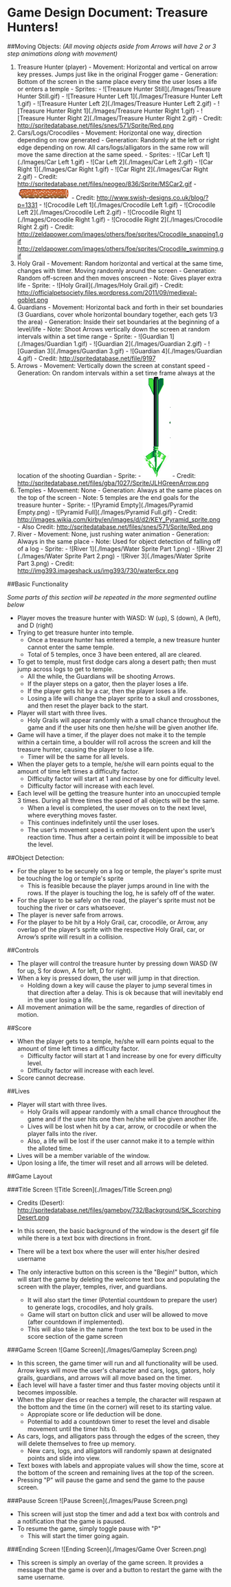 # Game Design Document: Treasure Hunters!

##Moving Objects:
_(All moving objects aside from Arrows will have 2 or 3 step animations along with movement)_

  1. Treasure Hunter (player)
    - Movement: Horizontal and vertical on arrow key presses. Jumps just like in the original Frogger game
    - Generation: Bottom of the screen in the same place every time the user loses a life or enters a temple
    - Sprites:
    - ![Treasure Hunter Still](./Images/Treasure Hunter Still.gif)
    - ![Treasure Hunter Left 1](./Images/Treasure Hunter Left 1.gif)
    - ![Treasure Hunter Left 2](./Images/Treasure Hunter Left 2.gif)
    - ![Treasure Hunter Right 1](./Images/Treasure Hunter Right 1.gif)
    - ![Treasure Hunter Right 2](./Images/Treasure Hunter Right 2.gif)
    - Credit: http://spritedatabase.net/files/snes/571/Sprite/Red.png 
  1. Cars/Logs/Crocodiles 
    - Movement: Horizontal one way, direction depending on row generated
    - Generation: Randomly at the left or right edge depending on row. All cars/logs/alligators in the same row will move the same direction at the same speed.
    - Sprites:
    - ![Car Left 1](./Images/Car Left 1.gif) 
    - ![Car Left 2](./Images/Car Left 2.gif) 
    - ![Car Right 1](./Images/Car Right 1.gif)
    - ![Car Right 2](./Images/Car Right 2.gif)
    - Credit: http://spritedatabase.net/files/neogeo/836/Sprite/MSCar2.gif 
    - ![Log](./Images/Log.png)
    - Credit: http://www.swish-designs.co.uk/blog/?p=1331 
    - ![Crocodile Left 1](./Images/Crocodile Left 1.gif)
    - ![Crocodile Left 2](./Images/Crocodile Left 2.gif)
    - ![Crocodile Right 1](./Images/Crocodile Right 1.gif)
    - ![Crocodile Right 2](./Images/Crocodile Right 2.gif)
    - Credit: http://zeldapower.com/images/others/foe/sprites/Crocodile_snapping1.gif http://zeldapower.com/images/others/foe/sprites/Crocodile_swimming.gif 
  1. Holy Grail
    - Movement: Random horizontal and vertical at the same time, changes with timer. Moving randomly around the screen
    - Generation: Random off-screen and then moves onscreen
    - Note: Gives player extra life
    - Sprite:
    - ![Holy Grail](./Images/Holy Grail.gif)
    - Credit:  http://officialpetsociety.files.wordpress.com/2011/09/medieval-goblet.png 
  1. Guardians
    - Movement: Horizontal back and forth in their set boundaries (3 Guardians, cover whole horizontal boundary together, each gets 1/3 the area)
    - Generation: Inside their set boundaries at the beginning of a level/life
    - Note: Shoot Arrows vertically down the screen at random intervals within a set time range
    - Sprite:
    - ![Guardian 1](./Images/Guardian 1.gif)
    - ![Guardian 2](./Images/Guardian 2.gif)
    - ![Guardian 3](./Images/Guardian 3.gif)
    - ![Guardian 4](./Images/Guardian 4.gif)
    - Credit: http://spritedatabase.net/file/9197 
  1. Arrows 
    - Movement: Vertically down the screen at constant speed
    - Generation: On random intervals within a set time frame always at the location of the shooting Guardian
    - Sprite:
    - ![Arrow](./Images/Arrow.gif)
    - Credit: http://spritedatabase.net/files/gba/1027/Sprite/JLHGreenArrow.png
  1. Temples 
    - Movement: None
    - Generation: Always at the same places on the top of the screen
    - Note: 5 temples are the end goals for the treasure hunter
    - Sprite: 
    - ![Pyramid Empty](./Images/Pyramid Empty.png)
    - ![Pyramid Full](./Images/Pyramid Full.gif)
    - Credit: http://images.wikia.com/kirby/en/images/d/d2/KEY_Pyramid_sprite.png
    - Also Credit: http://spritedatabase.net/files/snes/571/Sprite/Red.png
  1. River 
    - Movement: None, just rushing water animation
    - Generation: Always in the same place
    - Note: Used for object detection of falling off of a log
    - Sprite:
    - ![River 1](./Images/Water Sprite Part 1.png)
    - ![River 2](./Images/Water Sprite Part 2.png)
    - ![River 3](./Images/Water Sprite Part 3.png)
    - Credit: http://img393.imageshack.us/img393/730/water6cx.png 
 
##Basic Functionality

_Some parts of this section will be repeated in the more segmented outline below_

  - Player moves the treasure hunter with WASD: W (up), S (down), A (left), and D (right)
  - Trying to get treasure hunter into temple. 
    - Once a treasure hunter has entered a temple, a new treasure hunter cannot enter the same temple.
    - Total of 5 temples, once 3 have been entered, all are cleared.
  - To get to temple, must first dodge cars along a desert path; then must jump across logs to get to temple. 
    - All the while, the Guardians will be shooting Arrows.
    - If the player steps on a gator, then the player loses a life.
    - If the player gets hit by a car, then the player loses a life.
    - Losing a life will change the player sprite to a skull and crossbones, and then reset the player back to the start.
  - Player will start with three lives.
    - Holy Grails will appear randomly with a small chance throughout the game and if the user hits one then he/she will be given another life.
  - Game will have a timer, if the player does not make it to the temple within a certain time, a boulder will roll across the screen and kill the treasure hunter, causing the player to lose a life.
    - Timer will be the same for all levels.
  - When the player gets to a temple, he/she will earn points equal to the amount of time left times a difficulty factor.
    - Difficulty factor will start at 1 and increase by one for difficulty level.
    - Difficulty factor will increase with each level.
  - Each level will be getting the treasure hunter into an unoccupied temple 3 times. During all three times the speed of all objects will be the same.
    - When a level is completed, the user moves on to the next level, where everything moves faster.
    - This continues indefinitely until the user loses.
    - The user’s movement speed is entirely dependent upon the user’s reaction time. Thus after a certain point it will be impossible to beat the level.

##Object Detection:

  - For the player to be securely on a log or temple, the player's sprite must be touching the log or temple's sprite
    - This is feasible because the player jumps around in line with the rows. If the player is touching the log, he is safely off of the water.
  - For the player to be safely on the road, the player's sprite must not be touching the river or cars whatsoever.
  - The player is never safe from arrows.
  - For the player to be hit by a Holy Grail, car, crocodile, or Arrow, any overlap of the player’s sprite with the respective Holy Grail, car, or Arrow’s sprite will result in a collision.
  
##Controls

  - The player will control the treasure hunter by pressing down WASD (W for up, S for down, A for left, D for right). 
  - When a key is pressed down, the user will jump in that direction. 
    - Holding down a key will cause the player to jump several times in that direction after a delay. This is ok because that will inevitably end in the user losing a life.
  - All movement animation will be the same, regardles of direction of motion.
  
##Score

  - When the player gets to a temple, he/she will earn points equal to the amount of time left times a difficulty factor.
    - Difficulty factor will start at 1 and increase by one for every difficulty level.
    - Difficulty factor will increase with each level.
  - Score cannot decrease.
    
##Lives

  - Player will start with three lives.
    - Holy Grails will appear randomly with a small chance throughout the game and if the user hits one then he/she will be given another life.
    - Lives will be lost when hit by a car, arrow, or crocodile or when the player falls into the river.
    - Also, a life will be lost if the user cannot make it to a temple within the alloted time.
  - Lives will be a member variable of the window.
  - Upon losing a life, the timer will reset and all arrows will be deleted.

##Game Layout

###Title Screen
![Title Screen](./Images/Title Screen.png)
  - Credits (Desert): http://spritedatabase.net/files/gameboy/732/Background/SK_ScorchingDesert.png 
  
  - In this screen, the basic background of the window is the desert gif file while there is a text box with directions in front.
  - There will be a text box where the user will enter his/her desired username
  - The only interactive button on this screen is the "Begin!" button, which will start the game by deleting the welcome text box and populating the screen with the player, temples, river, and guardians.
    - It will also start the timer (Potential countdown to prepare the user) to generate logs, crocodiles, and holy grails.
    - Game will start on button click and user will be allowed to move (after countdown if implemented).
    - This will also take in the name from the text box to be used in the score section of the game screen
  
###Game Screen
![Game Screen](./Images/Gameplay Screen.png)

  - In this screen, the game timer will run and all functionality will be used. Arrow keys will move the user's character and cars, logs, gators, holy grails, guardians, and arrows will all move based on the timer.
  - Each level will have a faster timer and thus faster moving objects until it becomes impossible.
  - When the player dies or reaches a temple, the character will respawn at the bottom and the time (in the corner) will reset to its starting value.
    - Appropiate score or life deduction will be done.
    - Potential to add a countdown timer to reset the level and disable movement until the timer hits 0.
  - As cars, logs, and alligators pass through the edges of the screen, they will delete themselves to free up memory.
    - New cars, logs, and alligators will randomly spawn at designated points and slide into view.
  - Text boxes with labels and appropiate values will show the time, score at the bottom of the screen and remaining lives at the top of the screen.
  - Pressing "P" will pause the game and send the game to the pause screen.

###Pause Screen
![Pause Screen](./Images/Pause Screen.png)

  - This screen will just stop the timer and add a text box with controls and a notification that the game is paused.
  - To resume the game, simply toggle pause with "P"
    - This will start the timer going again.
    
###Ending Screen
![Ending Screen](./Images/Game Over Screen.png)

  - This screen is simply an overlay of the game screen. It provides a message that the game is over and a button to restart the game with the same username.


